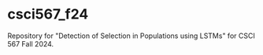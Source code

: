 # csci567_f24
Repository for "Detection of Selection in Populations using LSTMs" for CSCI 567 Fall 2024.
